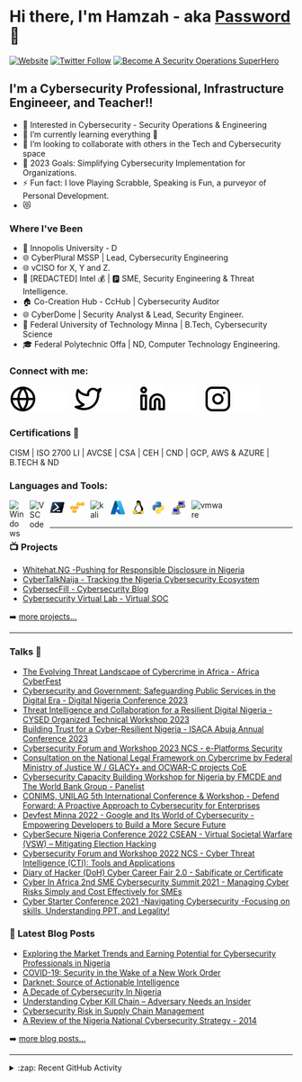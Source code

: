 # Hi there, I'm Hamzah - aka [Password]() 👋 

[![Website](https://img.shields.io/website?label=PASSWORD_NG&style=for-the-badge&url=https%3A%2F%2Fpasswordng.github.io)](https://passwordng.github.io)
[![Twitter Follow](https://img.shields.io/twitter/follow/password_ng?color=1DA1F2&logo=twitter&style=for-the-badge)](https://twitter.com/intent/follow?original_referer=https%3A%2F%2Fgithub.com%2Fpassword_ng&screen_name=PASSWORD_NG)
[![Become A Security Operations SuperHero](https://img.shields.io/badge/-Become%20A%20Security%20Operations%20SuperHero%20%E2%86%92-gray.svg?colorB=ff652f&style=for-the-badge)]()


## I'm a Cybersecurity Professional, Infrastructure Engineeer, and Teacher!!

- 🔭 Interested in Cybersecurity - Security Operations & Engineering
- 🌱 I’m currently learning everything 🤣
- 👯 I’m looking to collaborate with others in the Tech and Cybersecurity space
- 🥅 2023 Goals: Simplifying Cybersecurity Implementation for Organizations.
- ⚡ Fun fact: I love Playing Scrabble, Speaking is Fun, a purveyor of Personal Development.
- 😻 

### Where I've Been
- 🏫 Innopolis University - D
- 🌐 CyberPlural MSSP | Lead, Cybersecurity Engineering
- 🌐 vCISO for X, Y and Z.
- 🏧 [REDACTED] Intel 💰 | 🅿 SME, Security Engineering & Threat Intelligence.
- 🏠 Co-Creation Hub - CcHub |  Cybersecurity Auditor 
- 🌐 CyberDome | Security Analyst & Lead, Security Engineer.
- 🏫 Federal University of Technology Minna | B.Tech, Cybersecurity Science
- 🎓 Federal Polytechnic Offa | ND, Computer Technology Engineering.

### Connect with me:

[![website](./img/globe-light.svg)](https://passwordng.github.io#gh-light-mode-only)
[![website](./img/globe-dark.svg)](https://passwordng.github.io#gh-dark-mode-only)
&nbsp;&nbsp;
[![website](./img/twitter-light.svg)](https://twitter.com/password_ng#gh-light-mode-only)
[![website](./img/twitter-dark.svg)](https://twitter.com/password_ng#gh-dark-mode-only)
&nbsp;&nbsp;
[![website](./img/linkedin-light.svg)](https://www.linkedin.com/in/password-ng/#gh-light-mode-only)
[![website](./img/linkedin-dark.svg)](https://www.linkedin.com/in/password-ng/#gh-dark-mode-only)
&nbsp;&nbsp;
[![website](./img/instagram-light.svg)](https://instagram.com/password_ng#gh-light-mode-only)
[![website](./img/instagram-dark.svg)](https://instagram.com/password_ng#gh-dark-mode-only)

### Certifications 📜
CISM | ISO 2700 LI | AVCSE | CSA | CEH | CND | GCP, AWS & AZURE | B.TECH & ND

### Languages and Tools:

<img align="left" alt="Windows" width="26px" src="https://upload.wikimedia.org/wikipedia/commons/1/15/Microsoft_-_SuperTinyIcons.svg" style="padding-right:10px;" />
<img align="left" alt="VSCode" width="26px" src="https://cdn.jsdelivr.net/gh/devicons/devicon/icons/vscode/vscode-original.svg" style="padding-right:10px;" />
<img align="left" alt="ps" width="26px" src="https://raw.githubusercontent.com/github/explore/80688e429a7d4ef2fca1e82350fe8e3517d3494d/topics/powershell/powershell.png" style="padding-right:10px;" />
<img align="left" alt="CSS3" width="26px" src="https://github.com/devicons/devicon/blob/v2.15.1/icons/amazonwebservices/amazonwebservices-original.svg" style="padding-right:10px;" />
<img align="left" alt="kali" width="26px" src="https://upload.wikimedia.org/wikipedia/commons/2/2b/Kali-dragon-icon.svg" style="padding-right:10px;" />
<img align="left" alt="azure" width="26px" src="https://github.com/devicons/devicon/blob/v2.15.1/icons/azure/azure-original.svg" style="padding-right:10px;" />
<img align="left" alt="linux" width="26px" src="https://github.com/devicons/devicon/blob/v2.15.1/icons/linux/linux-original.svg" style="padding-right:10px;" />
<img align="left" alt="python" width="26px" src="https://github.com/devicons/devicon/blob/v2.15.1/icons/python/python-original.svg" style="padding-right:10px;" />
<img align="left" alt="putty" width="26px" src="https://github.com/devicons/devicon/blob/v2.15.1/icons/putty/putty-original.svg" style="padding-right:10px;" />
<img align="left" alt="vmware" width="60px" src="https://upload.wikimedia.org/wikipedia/commons/9/9a/Vmware.svg" style="padding-right:10px;" />
<!--
<img align="left" alt="nessus" width="60px" src="https://upload.wikimedia.org/wikipedia/commons/c/c1/Nessus-Professional-FullColor-RGB.svg" style="padding-right:10px;" />
<img align="left" alt="sophos" width="60px" src="https://upload.wikimedia.org/wikipedia/commons/7/7d/Sophos_logo2.svg" style="padding-right:10px;" />
<img align="left" alt="Virustotal" width="60px" src="https://upload.wikimedia.org/wikipedia/commons/4/4f/CrowdStrike_logo.svg" style="padding-right:10px;" />
<img align="left" alt="sophos" width="60px" src="https://upload.wikimedia.org/wikipedia/commons/b/b7/VirusTotal_logo.svg" style="padding-right:10px;" />


<div align=left>
<img align="left" alt="active_directory" width="26px" src="https://upload.wikimedia.org/wikipedia/commons/9/9b/Active-directory.svg" style="padding-right:10px;" />
</div>
-->

<br />
<br />

---

### 📺 Projects

<!-- PROJECTS:START -->
- [Whitehat.NG -Pushing for Responsible Disclosure in Nigeria](https://www.whitehat.ng/)
- [CyberTalkNaija - Tracking the Nigeria Cybersecurity Ecosystem](https://www.cybertalknaija.com/)
- [CybersecFill - Cybersecurity Blog](https://cybersecfill.com/)
- [Cybersecurity Virtual Lab - Virtual SOC]()
<!-- PROJECTS:END -->

➡️ [more projects...]()

---
### Talks 🎤
- [The Evolving Threat Landscape of Cybercrime in Africa - Africa CyberFest](https://github.com/passwordng/passwordng/blob/main/slides/The%20Evolving%20Threat%20Landscape%20of%20Cybercrime%20in%20Africa.pdf)
- [Cybersecurity and Government: Safeguarding Public Services in the Digital Era - Digital Nigeria Conference 2023](https://www.linkedin.com/posts/password-ng_nigeria-challenges-opportunities-activity-7123564020762107904-Udkd?utm_source=share&utm_medium=member_desktop)
- [Threat Intelligence and Collaboration for a Resilient Digital Nigeria - CYSED Organized Technical Workshop 2023]()
- [Building Trust for a Cyber-Resilient Nigeria - ISACA Abuja Annual Conference 2023]()
- [Cybersecurity Forum and Workshop 2023 NCS - e-Platforms Security]()
- [ Consultation on the National Legal Framework on Cybercrime by Federal Ministry of Justice W / GLACY+ and OCWAR-C projects CoE]()
- [Cybersecurity Capacity Building Workshop for Nigeria by FMCDE and The World Bank Group - Panelist]()
- [CONIMS, UNILAG 5th International Conference & Workshop - Defend Forward: A Proactive Approach to Cybersecurity for Enterprises]()
- [Devfest Minna 2022 - Google and Its World of Cybersecurity -Empowering Developers to Build a More Secure Future](https://gdg.community.dev/events/details/google-gdg-minna-presents-devfest-minna-2022/)
- [CyberSecure Nigeria Conference 2022 CSEAN -  Virtual Societal Warfare (VSW) – Mitigating Election Hacking ]()
- [Cybersecurity Forum and Workshop 2022 NCS - Cyber Threat Intelligence (CTI): Tools and Applications ](https://www.ncs.org.ng/wp-content/uploads/2022/06/Cyber-Threats-Intelligence-Tools-and-Applications.pdf)
- [Diary of Hacker (DoH) Cyber Career Fair 2.0 - Sabificate or Certificate]()
- [Cyber In Africa 2nd SME Cybersecurity Summit 2021 - Managing Cyber Risks Simply and Cost Effectively for SMEs]()
- [Cyber Starter Conference 2021 -Navigating Cybersecurity -Focusing on skills, Understanding PPT, and Legality!]()

### 📕 Latest Blog Posts

<!-- BLOG-POST-LIST:START -->
- [Exploring the Market Trends and Earning Potential for Cybersecurity Professionals in Nigeria](https://www.cybersecfill.com/cybersecurity-salary-in-nigeria/)
- [COVID-19: Security in the Wake of a New Work Order](https://cybersecfill.com/covid-19-security-in-the-wake-working-from-home)
- [Darknet: Source of Actionable Intelligence](https://cybersecfill.com/darknet-for-actionable-intelligence/)
- [A Decade of Cybersecurity In Nigeria](https://cybersecfill.com/a-decade-of-cybersecurity-in-nigeria/)
- [Understanding Cyber Kill Chain – Adversary Needs an Insider](https://cybersecfill.com/understanding-cyber-kill-chain-adversary-needs-an-insider/)
- [Cybersecurity Risk in Supply Chain Management](https://cybersecfill.com/cybersecurity-risk-in-supply-chain/)
- [A Review of the Nigeria National Cybersecurity Strategy - 2014](https://cybersecfill.com/nigeria-cybersecurity-strategy/)
<!-- BLOG-POST-LIST:END -->

➡️ [more blog posts...](https://passwordng.github.io/)

---

<details>
  <summary>:zap: Recent GitHub Activity</summary>
